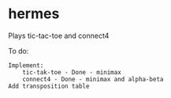 # hermes

Plays tic-tac-toe and connect4 


To do:

	Implement:
		tic-tak-toe - Done - minimax
		connect4 - Done - minimax and alpha-beta
	Add transposition table
	


	
